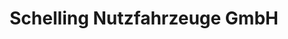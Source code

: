 ---
title: "Schelling Nutzfahrzeuge GmbH"
url: /wardenburg/schelling-nutzfahrzeuge-gmbh/
shop: Autohaus
---